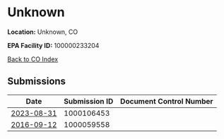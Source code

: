 # Unknown

**Location:** Unknown, CO

**EPA Facility ID:** 100000233204

[Back to CO Index](../../index.md)

## Submissions

| Date | Submission ID | Document Control Number |
|------|--------------|-------------------------|
| [2023-08-31](submissions/1000106453.md) | 1000106453 |  |
| [2016-09-12](submissions/1000059558.md) | 1000059558 |  |
